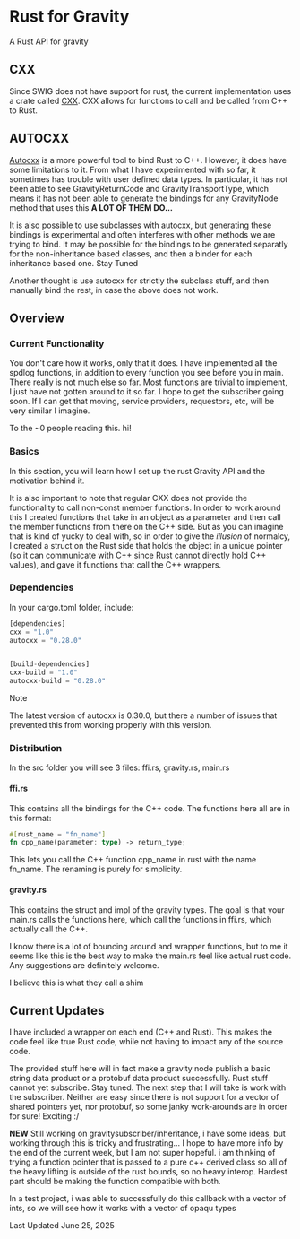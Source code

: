 # Rust for Gravity

A Rust API for gravity

## CXX

Since SWIG does not have support for rust, the current implementation uses a crate called [CXX](https://cxx.rs). CXX allows for functions to call and be called from C++ to Rust. 

## AUTOCXX
[Autocxx](https://google.github.io/autocxx/index.html) is a more powerful tool to bind Rust to C++. However, it does have some limitations to it. From what I have experimented with so far, it sometimes has trouble with user defined data types. In particular, it has not been able to see GravityReturnCode and GravityTransportType, which means it has not been able to generate the bindings for any GravityNode method that uses this **A LOT OF THEM DO...**

It is also possible to use subclasses with autocxx, but generating these bindings is experimental and often interferes with other methods we are trying to bind. It may be possible for the bindings to be generated separatly for the non-inheritance based classes, and then a binder for each inheritance based one. Stay Tuned

Another thought is use autocxx for strictly the subclass stuff, and then manually  bind the rest, in case the above does not work. 

## Overview
### Current Functionality
You don't care how it works, only that it does.
I have implemented all the spdlog functions, in addition to every function you see before you in main. There really is not much else so far. Most functions are trivial to implement, I just have not gotten around to it so far. I hope to get the subscriber going soon. If I can get that moving, service providers, requestors, etc, will be very similar I imagine. 

To the ~0 people reading this. hi!

### Basics
In this section, you will learn how I set up the rust Gravity API and the motivation behind it.

It is also important to note that regular CXX does not provide the functionality to call non-const member functions. In order to work around this I created functions that take in an object as a parameter and then call the member functions from there on the C++ side. But as you can imagine that is kind of yucky to deal with, so in order to give the *illusion* of normalcy, I created a struct on the Rust side that holds the object in a unique pointer (so it can communicate with C++ since Rust cannot directly hold C++ values), and gave it functions that call the C++ wrappers. 

### Dependencies
In your cargo.toml folder, include: 
```Rust
[dependencies]
cxx = "1.0"
autocxx = "0.28.0"


[build-dependencies]
cxx-build = "1.0"
autocxx-build = "0.28.0"

```

> [!NOTE]
> The latest version of autocxx is 0.30.0, but there a number of issues that prevented  this from working properly with this version.

### Distribution
In the src folder you will see 3 files: ffi.rs, gravity.rs, main.rs

#### ffi.rs
This contains all the bindings for the C++ code. The functions here all are in this format:
```Rust
#[rust_name = "fn_name"]
fn cpp_name(parameter: type) -> return_type;
```
This lets you call the C++ function cpp_name in rust with the name fn_name. The renaming is purely for simplicity. 

#### gravity.rs
This contains the struct and impl of the gravity types. The goal is that your main.rs calls the functions here, which call the functions in ffi.rs, which actually call the C++.

I know there is a lot of bouncing around and wrapper functions, but to me it seems like this is the best way to make the main.rs feel like actual rust code. Any suggestions are definitely welcome.

I believe this is what they call a shim


## Current Updates

I have included a wrapper on each end (C++ and Rust). This makes the code feel like true Rust code, while not having to impact any of the source code.

The provided stuff here will in fact make a gravity node publish a basic string data product or a protobuf data product successfully. Rust stuff cannot yet subscribe. Stay tuned. The next step that I will take is work with the subscriber. Neither are easy since there is not support for a vector of shared pointers yet, nor protobuf, so some janky work-arounds are in order for sure! Exciting :/


**NEW**
Still working on gravitysubscriber/inheritance, i have some ideas, but working through this is tricky and frustrating...  I hope to have more info by the end of the current week, but I am not super hopeful. i am thinking of trying a function pointer that is passed to a pure c++ derived class so all of the heavy lifting is outside of the rust bounds, so no heavy interop. Hardest part should be making the function compatible with both.

In a test project, i was able to successfully do this callback with a vector of ints, so we will see how it works with a vector of opaqu types

Last Updated June 25, 2025